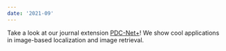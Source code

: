 ```yaml
---
date: '2021-09'
---
```


Take a look at our journal extension [PDC-Net+](https://arxiv.org/abs/2109.13912)! We show cool applications in image-based localization and image retrieval. 
